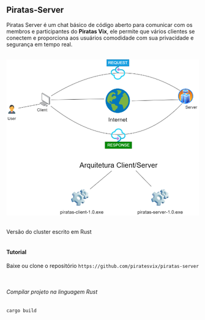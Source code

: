 ## Piratas-Server

Piratas Server é um chat básico de código aberto para comunicar com os membros e participantes do **Piratas Vix**, ele permite que vários clientes se conectem e proporciona aos usuários comodidade com sua privacidade e segurança em tempo real.
<br><br>

![alt text](docs/assets/img/diagrama-chat-socket-tcp.png)

<br>
Versão do cluster escrito em Rust
<br><br>

#### Tutorial

Baixe ou clone o repositório `https://github.com/piratesvix/piratas-server`

<br>

###### Compilar projeto na linguagem Rust

```sh
cargo build
```